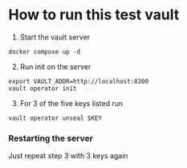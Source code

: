 # How to run this test vault

1. Start the vault server
```
docker compose up -d
```

2. Run init on the server
```
export VAULT_ADDR=http://localhost:8200
vault operator init
```
3. For 3 of the five keys listed run
```
vault operator unseal $KEY
```

### Restarting the server
Just repeat step 3 with 3 keys again
